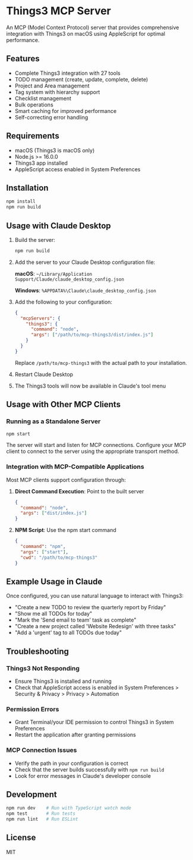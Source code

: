 # Things3 MCP Server

An MCP (Model Context Protocol) server that provides comprehensive integration with Things3 on macOS using AppleScript for optimal performance.

## Features

- Complete Things3 integration with 27 tools
- TODO management (create, update, complete, delete)
- Project and Area management
- Tag system with hierarchy support
- Checklist management
- Bulk operations
- Smart caching for improved performance
- Self-correcting error handling

## Requirements

- macOS (Things3 is macOS only)
- Node.js >= 16.0.0
- Things3 app installed
- AppleScript access enabled in System Preferences

## Installation

```bash
npm install
npm run build
```

## Usage with Claude Desktop

1. Build the server:
   ```bash
   npm run build
   ```

2. Add the server to your Claude Desktop configuration file:
   
   **macOS**: `~/Library/Application Support/Claude/claude_desktop_config.json`
   
   **Windows**: `%APPDATA%\Claude\claude_desktop_config.json`

3. Add the following to your configuration:
   ```json
   {
     "mcpServers": {
       "things3": {
         "command": "node",
         "args": ["/path/to/mcp-things3/dist/index.js"]
       }
     }
   }
   ```
   
   Replace `/path/to/mcp-things3` with the actual path to your installation.

4. Restart Claude Desktop

5. The Things3 tools will now be available in Claude's tool menu

## Usage with Other MCP Clients

### Running as a Standalone Server

```bash
npm start
```

The server will start and listen for MCP connections. Configure your MCP client to connect to the server using the appropriate transport method.

### Integration with MCP-Compatible Applications

Most MCP clients support configuration through:

1. **Direct Command Execution**: Point to the built server
   ```json
   {
     "command": "node",
     "args": ["dist/index.js"]
   }
   ```

2. **NPM Script**: Use the npm start command
   ```json
   {
     "command": "npm",
     "args": ["start"],
     "cwd": "/path/to/mcp-things3"
   }
   ```

## Example Usage in Claude

Once configured, you can use natural language to interact with Things3:

- "Create a new TODO to review the quarterly report by Friday"
- "Show me all TODOs for today"
- "Mark the 'Send email to team' task as complete"
- "Create a new project called 'Website Redesign' with three tasks"
- "Add a 'urgent' tag to all TODOs due today"

## Troubleshooting

### Things3 Not Responding
- Ensure Things3 is installed and running
- Check that AppleScript access is enabled in System Preferences > Security & Privacy > Privacy > Automation

### Permission Errors
- Grant Terminal/your IDE permission to control Things3 in System Preferences
- Restart the application after granting permissions

### MCP Connection Issues
- Verify the path in your configuration is correct
- Check that the server builds successfully with `npm run build`
- Look for error messages in Claude's developer console

## Development

```bash
npm run dev    # Run with TypeScript watch mode
npm test       # Run tests
npm run lint   # Run ESLint
```

## License

MIT